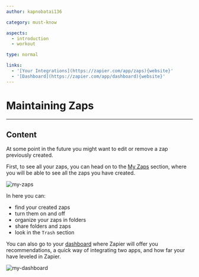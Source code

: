 ```yaml
---
author: kapnobatai136

category: must-know

aspects:
  - introduction
  - workout

type: normal

links:
  - '[Your Integrations](https://zapier.com/app/zaps){website}'
  - '[Dashboard](https://zapier.com/app/dashboard){website}'
---
```


# Maintaining Zaps

---
## Content

At some point in the future you might want to edit or remove a zap previously created.

First, to see all your zaps, you can head on to the [My Zaps](https://zapier.com/app/zaps) section, where you will be able to see all the zaps you have created.

![my-zaps](https://img.enkipro.com/b3efcfca0bb63fb446eb2fdd0633a73d.png)

In here you can:
* find your created zaps
* turn them on and off
* organize your zaps in folders
* share folders and zaps
* look in the `Trash` section

You can also go to your [dashboard](https://zapier.com/app/dashboard) where Zapier will offer you recommendations, a quick way of integrating two apps, and how far your have leveled in Zapier.

![my-dashboard](https://img.enkipro.com/10991b261f47e07bbdad43358d6e377e.png)